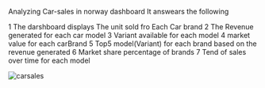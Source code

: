 Analyzing Car-sales in norway dashboard
It answears the following 

1 The darshboard displays The unit sold  fro Each Car brand
2 The Revenue generated for each  car model
3 Variant available for each model
4 market value for each carBrand
5 Top5 model(Variant)  for each brand based on the  revenue generated
6 Market share percentage  of brands
7 Tend of sales  over time for each model

![carsales](https://github.com/user-attachments/assets/48e199d4-ebee-4495-a1d0-dfeca28403b6)
